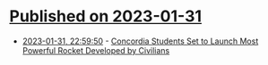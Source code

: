 # [Published on 2023-01-31](index.md)

* [2023-01-31, 22:59:50](https://news.ycombinator.com/item?id=34603587) - [Concordia Students Set to Launch Most Powerful Rocket Developed by Civilians](https://www.concordia.ca/news/stories/2023/01/23/members-of-space-concordia-have-their-hearts-set-on-the-stars.html)
